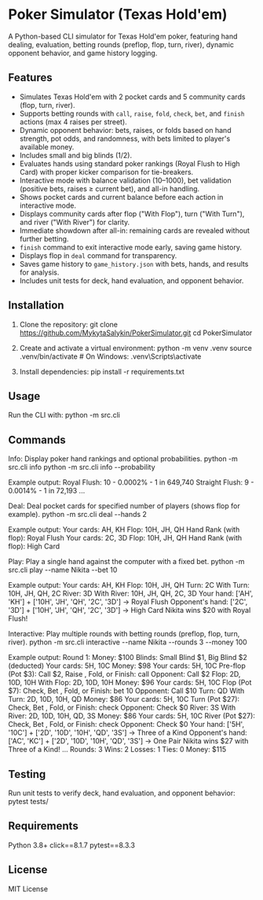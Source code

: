 # Poker Simulator (Texas Hold'em)

A Python-based CLI simulator for Texas Hold'em poker, featuring hand dealing, evaluation, betting rounds (preflop, flop, turn, river), dynamic opponent behavior, and game history logging.


## Features
- Simulates Texas Hold'em with 2 pocket cards and 5 community cards (flop, turn, river).
- Supports betting rounds with `call`, `raise`, `fold`, `check`, `bet`, and `finish` actions (max 4 raises per street).
- Dynamic opponent behavior: bets, raises, or folds based on hand strength, pot odds, and randomness, with bets limited to player's available money.
- Includes small and big blinds ($1/$2).
- Evaluates hands using standard poker rankings (Royal Flush to High Card) with proper kicker comparison for tie-breakers.
- Interactive mode with balance validation ($10–$1000), bet validation (positive bets, raises ≥ current bet), and all-in handling.
- Shows pocket cards and current balance before each action in interactive mode.
- Displays community cards after flop ("With Flop"), turn ("With Turn"), and river ("With River") for clarity.
- Immediate showdown after all-in: remaining cards are revealed without further betting.
- `finish` command to exit interactive mode early, saving game history.
- Displays flop in `deal` command for transparency.
- Saves game history to `game_history.json` with bets, hands, and results for analysis.
- Includes unit tests for deck, hand evaluation, and opponent behavior.


## Installation
1. Clone the repository:
   git clone https://github.com/MykytaSalykin/PokerSimulator.git
   cd PokerSimulator

2. Create and activate a virtual environment:
   python -m venv .venv
   source .venv/bin/activate  # On Windows: .venv\Scripts\activate

3. Install dependencies:
   pip install -r requirements.txt



## Usage
Run the CLI with:
python -m src.cli


## Commands
Info: Display poker hand rankings and optional probabilities.
python -m src.cli info
python -m src.cli info --probability

Example output:
Royal Flush: 10 - 0.0002% - 1 in 649,740
Straight Flush: 9 - 0.0014% - 1 in 72,193
...


Deal: Deal pocket cards for specified number of players (shows flop for example).
python -m src.cli deal --hands 2

Example output:
Your cards: AH, KH
Flop: 10H, JH, QH
Hand Rank (with flop): Royal Flush
Your cards: 2C, 3D
Flop: 10H, JH, QH
Hand Rank (with flop): High Card

Play: Play a single hand against the computer with a fixed bet.
python -m src.cli play --name Nikita --bet 10

Example output:
Your cards: AH, KH
Flop: 10H, JH, QH
Turn: 2C
With Turn: 10H, JH, QH, 2C
River: 3D
With River: 10H, JH, QH, 2C, 3D
Your hand: ['AH', 'KH'] + ['10H', 'JH', 'QH', '2C', '3D'] -> Royal Flush
Opponent's hand: ['2C', '3D'] + ['10H', 'JH', 'QH', '2C', '3D'] -> High Card
Nikita wins $20 with Royal Flush!


Interactive: Play multiple rounds with betting rounds (preflop, flop, turn, river).
python -m src.cli interactive --name Nikita --rounds 3 --money 100

Example output:
Round 1: Money: $100
Blinds: Small Blind $1, Big Blind $2 (deducted)
Your cards: 5H, 10C
Money: $98
Your cards: 5H, 10C
Pre-flop (Pot $3): Call $2, Raise <amount>, Fold, or Finish: call
Opponent: Call $2
Flop: 2D, 10D, 10H
With Flop: 2D, 10D, 10H
Money: $96
Your cards: 5H, 10C
Flop (Pot $7): Check, Bet <amount>, Fold, or Finish: bet 10
Opponent: Call $10
Turn: QD
With Turn: 2D, 10D, 10H, QD
Money: $86
Your cards: 5H, 10C
Turn (Pot $27): Check, Bet <amount>, Fold, or Finish: check
Opponent: Check $0
River: 3S
With River: 2D, 10D, 10H, QD, 3S
Money: $86
Your cards: 5H, 10C
River (Pot $27): Check, Bet <amount>, Fold, or Finish: check
Opponent: Check $0
Your hand: ['5H', '10C'] + ['2D', '10D', '10H', 'QD', '3S'] -> Three of a Kind
Opponent's hand: ['AC', 'KC'] + ['2D', '10D', '10H', 'QD', '3S'] -> One Pair
Nikita wins $27 with Three of a Kind!
...
Rounds: 3
Wins: 2
Losses: 1
Ties: 0
Money: $115


## Testing
Run unit tests to verify deck, hand evaluation, and opponent behavior:
pytest tests/


## Requirements
   Python 3.8+
   click==8.1.7
   pytest==8.3.3



## License
MIT License